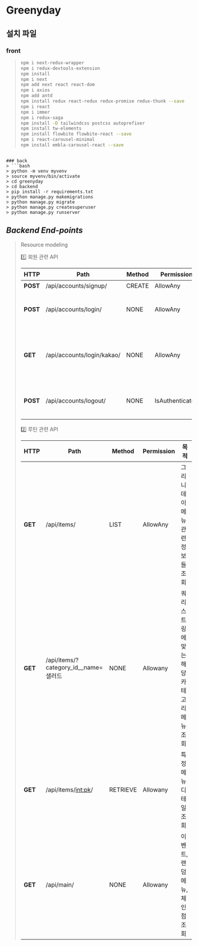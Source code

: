 # Greenyday
## 설치 파일
### front
> ```bash
> npm i next-redux-wrapper
> npm i redux-devtools-extension
> npm install
> npm i next
> npm add next react react-dom
> npm i axios
> npm add antd
> npm install redux react-redux redux-promise redux-thunk --save
> npm i react
> npm i immer
> npm i redux-saga
> npm install -D tailwindcss postcss autoprefixer
> npm install tw-elements
> npm install flowbite flowbite-react --save
> npm i react-carousel-minimal
> npm install embla-carousel-react --save
```

### back
> ```bash
> python -m venv myvenv
> source myvenv/bin/activate
> cd greenyday
> cd backend
> pip install -r requirements.txt
> python manage.py makemigrations
> python manage.py migrate
> python manage.py createsuperuser
> python manage.py runserver
```
## ***Backend End-points*** 
> Resource modeling
> 
> 1️⃣ 회원 관련 API
> 
>   |  HTTP |  Path |  Method |  Permission |  목적 |
>   | --- | --- | --- | --- | --- |
>   |**POST** |/api/accounts/signup/|CREATE| AllowAny |사용자 회원가입|
>   |**POST** |/api/accounts/login/|NONE| AllowAny |사용자 로그인, access_token, refresh_token 생성 및 반환|
>   |**GET** |/api/accounts/login/kakao/|NONE| AllowAny |사용자 카카오 회원가입, 로그인, front에서 kakao code를 받아서 사용자의 계정 추출 후, 회원가입 혹은 로그인|
>   |**POST** |/api/accounts/logout/|NONE| IsAuthenticated |사용자 로그아웃, BlacklistedToken에 refresh_token 추가|
> 
> 
> 2️⃣ 루틴 관련 API
> 
>   |  HTTP |  Path |  Method |  Permission |  목적 |
>   | --- | --- | --- | --- | --- |
>   |**GET** |/api/items/|LIST| AllowAny |그리니데이 메뉴 관련 정보들 조회 |
>   |**GET** |/api/items/?category_id__name=샐러드|NONE| Allowany |쿼리 스트링에 맞는 해당 카테고리 메뉴 조회 |
>   |**GET** |/api/items/<int:pk>/|RETRIEVE| Allowany |특정 메뉴 디테일 조회|
>   |**GET** |/api/main/|NONE| Allowany |이벤트, 랜덤 메뉴, 체인점 조회| (체인점 모델 생성 예정)
